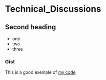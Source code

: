 # Technical_Discussions

## Second heading

* one
* two
* three

### Gist

This is a good exemple of [my code](https://gist.github.com/veigakiko/3663f40c33309eca6beb729ec91d0d6f)
